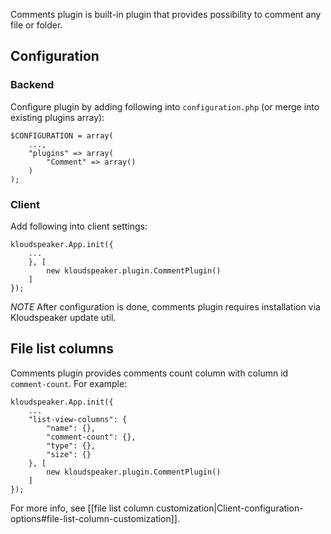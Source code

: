 Comments plugin is built-in plugin that provides possibility to comment any file or folder.

## Configuration

### Backend

Configure plugin by adding following into `configuration.php` (or merge into existing plugins array):

	$CONFIGURATION = array(
		...,
		"plugins" => array(
			"Comment" => array()
		)
	);

### Client

Add following into client settings:

	kloudspeaker.App.init({
		...
		}, [
			new kloudspeaker.plugin.CommentPlugin()
		]
	});


*NOTE* After configuration is done, comments plugin requires installation via Kloudspeaker update util.

## File list columns

Comments plugin provides comments count column with column id `comment-count`. For example:

	kloudspeaker.App.init({
		...
		"list-view-columns": {
			"name": {},
			"comment-count": {},
			"type": {},
			"size": {}
		}, [
			new kloudspeaker.plugin.CommentPlugin()
		]
	});

For more info, see [[file list column customization|Client-configuration-options#file-list-column-customization]].